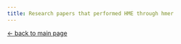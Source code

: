 ```yaml
---
title: Research papers that performed HME through hmer
---
```


[<- back to main page](https://hmer-package.github.io/website/)
